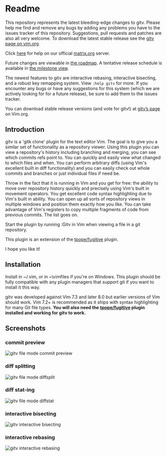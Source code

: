 # Readme

This repository represents the latest bleeding-edge changes to gitv.
Please help me find and remove any bugs by adding any problems you have
to the issues tracker of this repository. Suggestions, pull requests and
patches are also all very welcome. To download the latest stable release
see the [gitv page on vim.org](http://www.vim.org/scripts/script.php?script_id=3574).

Click [here](https://riot.im/app/#/room/#gitv:matrix.org) for help on our
official [matrix.org](http://matrix.org/) server.

Future changes are viewable in [the roadmap](https://github.com/gregsexton/gitv/blob/master/roadmap.md).
A tentative release schedule is available in [the milestone view](https://github.com/gregsexton/gitv/milestones).

The newest features to gitv are interactive rebasing, interactive bisecting,
and a robust key remapping system. View `:help gitv` for more. If you encounter
any bugs or have any suggestions for this system (which we are actively looking
for for a future release), be sure to add them to the issues tracker.

You can download stable release versions (and vote for gitv!) at
[gitv’s page](http://www.vim.org/scripts/script.php?script_id=3574) on
Vim.org.

## Introduction

gitv is a 'gitk clone' plugin for the text editor Vim. The goal is
to give you a similar set of functionality as a repository viewer.
Using this plugin you can view a repository's history including
branching and merging, you can see which commits refs point to.
You can quickly and easily view what changed to which files and
when. You can perform arbitrary diffs (using Vim's excellent built
in diff functionality) and you can easily check out whole commits
and branches or just individual files if need be.

Throw in the fact that it is running in Vim and you get for free:
the ability to move over repository history quickly and precisely
using Vim's built in movement operators. You get excellent code
syntax highlighting due to Vim's built in ability. You can open up
all sorts of repository views in multiple windows and position
them exactly how you like. You can take advantage of Vim's
registers to copy multiple fragments of code from previous
commits. The list goes on.

Start the plugin by running :Gitv in Vim when viewing a file in a git repository.

This plugin is an extension of the [tpope/fugitive](https://github.com/tpope/vim-fugitive) plugin.

I hope you like it!

## Installation

Install in ~/.vim, or in ~\vimfiles if you're on Windows. This
plugin should be fully compatible with any plugin managers that
support git if you want to install it this way.

gitv was developed against Vim 7.3 and later 8.0 but earlier
versions of Vim should work.  Vim 7.2+ is recommended as it
ships with syntax highlighting for many Git file types.
**You will also need the
[tpope/fugitive](https://github.com/tpope/vim-fugitive) plugin installed and working for gitv to work.**

## Screenshots

### commit preview

![gitv file mode commit preview](http://raw.github.com/gregsexton/gitv/master/img/gitv-file-commit.png)

### diff splitting

![gitv file mode diffsplit](http://raw.github.com/gregsexton/gitv/master/img/gitv-file-diffsplit.png)

### diff stat-ing

![gitv file mode diffstat](http://raw.github.com/gregsexton/gitv/master/img/gitv-file-diffstat.png)

### interactive bisecting

![gitv interactive bisecting](http://raw.github.com/gregsexton/gitv/master/img/gitv-bisecting.png)

### interactive rebasing

![gitv interactive rebasing](http://raw.github.com/gregsexton/gitv/master/img/gitv-rebasing.png)
